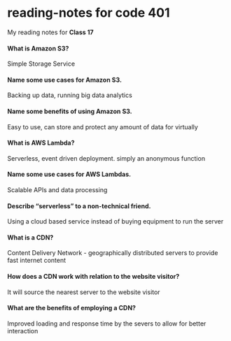 # reading-notes for code 401

My reading notes for **Class 17**

#### What is Amazon S3?

Simple Storage Service

#### Name some use cases for Amazon S3.

Backing up data, running big data analytics

#### Name some benefits of using Amazon S3.

Easy to use, can store and protect any amount of data for virtually

#### What is AWS Lambda?

Serverless, event driven deployment. simply an anonymous function

#### Name some use cases for AWS Lambdas.

Scalable APIs and data processing

#### Describe “serverless” to a non-technical friend.

Using a cloud based service instead of buying equipment to run the server

#### What is a CDN?

Content Delivery Network - geographically distributed servers to provide fast internet content

#### How does a CDN work with relation to the website visitor?

It will source the nearest server to the website visitor

#### What are the benefits of employing a CDN?

Improved loading and response time by the severs to allow for better interaction